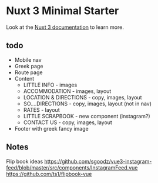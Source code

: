 # Nuxt 3 Minimal Starter

Look at the [Nuxt 3 documentation](https://nuxt.com/docs/getting-started/introduction) to learn more.

## todo

- Mobile nav
- Greek page
- Route page
- Content
  - LITTLE INFO - images
  - ACCOMMODATION - images, layout
  - LOCATION & DIRECTIONS - copy, images, layout
  - SO....DIRECTIONS - copy, images, layout (not in nav)
  - RATES - layout
  - LITTLE SCRAPBOOK - new component (instagram?)
  - CONTACT US - copy, images, layout
- Footer with greek fancy image

## Notes

Flip book ideas
https://github.com/sgoodz/vue3-instagram-feed/blob/master/src/components/InstagramFeed.vue
https://github.com/ts1/flipbook-vue
